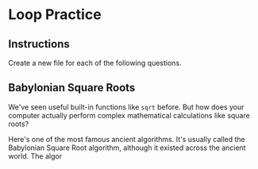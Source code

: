 # Loop Practice

## Instructions

Create a new file for each of the following questions.


## Babylonian Square Roots

We've seen useful built-in functions like `sqrt` before. But how does your computer actually perform complex mathematical calculations like square roots?

Here's one of the most famous ancient algorithms. It's usually called the Babylonian Square Root algorithm, although it existed across the ancient world. The algor
